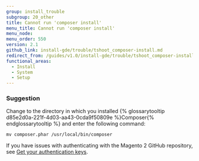 ```yaml
---
group: install_trouble
subgroup: 20_other
title: Cannot run 'composer install'
menu_title: Cannot run 'composer install'
menu_node:
menu_order: 550
version: 2.1
github_link: install-gde/trouble/tshoot_composer-install.md
redirect_from: /guides/v1.0/install-gde/trouble/tshoot_composer-install.html
functional_areas:
  - Install
  - System
  - Setup
---
```



### Suggestion

Change to the directory in which you installed {% glossarytooltip d85e2d0a-221f-4d03-aa43-0cda9f50809e %}Composer{% endglossarytooltip %} and enter the following command:

`mv composer.phar /usr/local/bin/composer`

If you have issues with authenticating with the Magento 2 GitHub repository, see <a href="{{ page.baseurl }}/install-gde/prereq/connect-auth.html">Get your authentication keys</a>.

